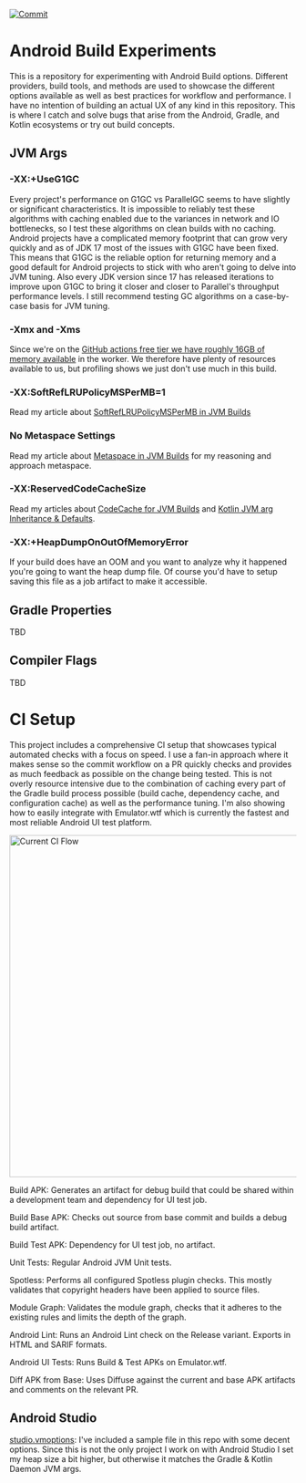 [![Commit](https://github.com/kaeawc/android-ci/actions/workflows/commit.yml/badge.svg)](https://github.com/kaeawc/android-ci/actions/workflows/commit.yml)

# Android Build Experiments

This is a repository for experimenting with Android Build options. Different providers, build tools, and methods are used to showcase the different options available as well as best practices for workflow and performance. I have no intention of building an actual UX of any kind in this repository. This is where I catch and solve bugs that arise from the Android, Gradle, and Kotlin ecosystems or try out build concepts.

## JVM Args

### -XX:+UseG1GC

Every project's performance on G1GC vs ParallelGC seems to have slightly or significant characteristics. It is impossible to reliably test these algorithms with caching enabled due to the variances in network and IO bottlenecks, so I test these algorithms on clean builds with no caching. Android projects have a complicated memory footprint that can grow very quickly and as of JDK 17 most of the issues with G1GC have been fixed. This means that G1GC is the reliable option for returning memory and a good default for Android projects to stick with who aren't going to delve into JVM tuning. Also every JDK version since 17 has released iterations to improve upon G1GC to bring it closer and closer to Parallel's throughput performance levels. I still recommend testing GC algorithms on a case-by-case basis for JVM tuning.

### -Xmx and -Xms

Since we're on the [GitHub actions free tier we have roughly 16GB of memory available](https://docs.github.com/en/actions/using-github-hosted-runners/using-github-hosted-runners/about-github-hosted-runners#standard-github-hosted-runners-for-public-repositories) in the worker. We therefore have plenty of resources available to us, but profiling shows we just don't use much in this build.

### -XX:SoftRefLRUPolicyMSPerMB=1

Read my article about [SoftRefLRUPolicyMSPerMB in JVM Builds](https://www.jasonpearson.dev/softreflrupolicymspermb-in-jvm-builds/)

### No Metaspace Settings

Read my article about [Metaspace in JVM Builds](https://www.jasonpearson.dev/metaspace-in-jvm-builds/) for my reasoning and approach metaspace.

### -XX:ReservedCodeCacheSize

Read my articles about [CodeCache for JVM Builds](https://www.jasonpearson.dev/codecache-in-jvm-builds/) and [Kotlin JVM arg Inheritance & Defaults](https://www.jasonpearson.dev/kotlin-jvm-args-inheritance-and-defaults/).

### -XX:+HeapDumpOnOutOfMemoryError

If your build does have an OOM and you want to analyze why it happened you're going to want the heap dump file. Of course you'd have to setup saving this file as a job artifact to make it accessible.

## Gradle Properties

TBD

## Compiler Flags

TBD

# CI Setup

This project includes a comprehensive CI setup that showcases typical automated checks with a focus on speed. I use a fan-in approach where it makes sense so the commit workflow on a PR quickly checks and provides as much feedback as possible on the change being tested. This is not overly resource intensive due to the combination of caching every part of the Gradle build process possible (build cache, dependency cache, and configuration cache) as well as the performance tuning. I'm also showing how to easily integrate with Emulator.wtf which is currently the fastest and most reliable Android UI test platform.

<img width="600" alt="Current CI Flow" src="https://github.com/user-attachments/assets/201b25ef-0d13-44f8-a784-00f8df85d409">

Build APK: Generates an artifact for debug build that could be shared within a development team and dependency for UI test job.

Build Base APK: Checks out source from base commit and builds a debug build artifact.

Build Test APK: Dependency for UI test job, no artifact.

Unit Tests: Regular Android JVM Unit tests.

Spotless: Performs all configured Spotless plugin checks. This mostly validates that copyright headers have been applied to source files.

Module Graph: Validates the module graph, checks that it adheres to the existing rules and limits the depth of the graph.

Android Lint: Runs an Android Lint check on the Release variant. Exports in HTML and SARIF formats.

Android UI Tests: Runs Build & Test APKs on Emulator.wtf.

Diff APK from Base: Uses Diffuse against the current and base APK artifacts and comments on the relevant PR.

## Android Studio

[studio.vmoptions](studio.vmoptions): I've included a sample file in this repo with some decent options. Since this is not the only project I work on with Android Studio I set my heap size a bit higher, but otherwise it matches the Gradle & Kotlin Daemon JVM args.
